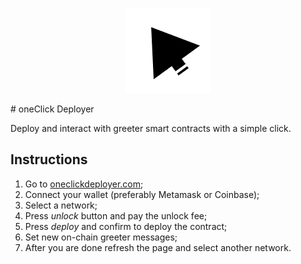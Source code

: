 <p align="center">
  <img 
   src="https://github.com/oneClick-web3/oneClick-deployer/blob/master/oneClick-Logo.png?raw=true" alt="Sublime's custom image"/>
</p># oneClick Deployer

Deploy and interact with greeter smart contracts with a simple click.

## Instructions

1. Go to [oneclickdeployer.com](https://www.oneclickdeployer.com);
2. Connect your wallet (preferably Metamask or Coinbase);
3. Select a network;
4. Press *unlock* button and pay the unlock fee;
5. Press *deploy* and confirm to deploy the contract;
6. Set new on-chain greeter messages;
7. After you are done refresh the page and select another network.
